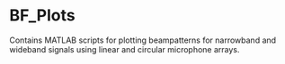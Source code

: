 # BF_Plots
Contains MATLAB scripts for plotting beampatterns for narrowband and wideband signals using linear and circular microphone arrays.
